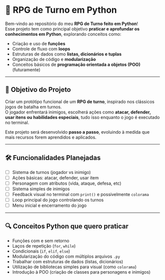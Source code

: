 # 🐍 RPG de Turno em Python

Bem-vindo ao repositório do meu **RPG de Turno feito em Python**!  
Esse projeto tem como principal objetivo **praticar e aprofundar os conhecimentos em Python**, explorando conceitos como:

- Criação e uso de **funções**
- Controle de fluxo com **loops**
- Estruturas de dados como **listas, dicionários e tuplas**
- Organização de código e **modularização**
- Conceitos básicos de **programação orientada a objetos (POO)** (futuramente)

---

## 🎯 Objetivo do Projeto

Criar um protótipo funcional de um **RPG de turno**, inspirado nos clássicos jogos de batalha em turnos.  
O jogador enfrentará inimigos, escolherá ações como **atacar, defender, usar itens ou habilidades especiais**, tudo isso enquanto o jogo é executado no terminal.

Este projeto será desenvolvido **passo a passo**, evoluindo à medida que mais recursos forem aprendidos e aplicados.

---

## 🛠️ Funcionalidades Planejadas

- [ ] Sistema de turnos (jogador vs inimigo)
- [ ] Ações básicas: atacar, defender, usar item
- [ ] Personagem com atributos (vida, ataque, defesa, etc)
- [ ] Sistema simples de inimigos
- [ ] Feedback visual no terminal com `print()` e possivelmente `colorama`
- [ ] Loop principal do jogo controlando os turnos
- [ ] Menu inicial e encerramento do jogo

---

## 🔍 Conceitos Python que quero praticar

- Funções com e sem retorno
- Laços de repetição (`for`, `while`)
- Condicionais (`if`, `elif`, `else`)
- Modularização do código com múltiplos arquivos `.py`
- Trabalhar com estruturas de dados (listas, dicionários)
- Utilização de bibliotecas simples para visual (como `colorama`)
- Introdução à POO (criação de classes para personagens e inimigos)
